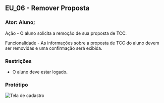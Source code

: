 ## EU_06 - Remover Proposta

### Ator: Aluno;

Ação - O aluno solicita a remoção de sua proposta de TCC.

Funcionalidade - As informações sobre a proposta de TCC do aluno devem ser removidas e uma confirmação será exibida.

### Restrições
- O aluno deve estar logado.


### Protótipo
![Tela de cadastro](assets/removerproposta.png)
